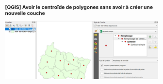 ### [QGIS] Avoir le centroïde de polygones sans avoir à créer une nouvelle couche

![style centroïde pour une couche QGIS](../media/qgis_style_centroide_couche_polygone.png)
